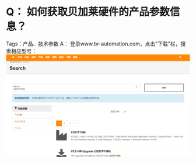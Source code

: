 # Q： 如何获取贝加莱硬件的产品参数信息？
Tags：产品、技术参数
A：
	登录www.br-automation.com，点击"下载"栏，搜索相应型号：
![Img](./FILES/006如何获取贝加莱硬件的产品参数信息？.md/img-20220528163933.png)
